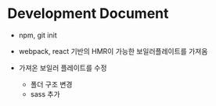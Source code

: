 # Development Document

- npm, git init

- webpack, react 기반의 HMR이 가능한 보일러플레이트를 가져옴

- 가져온 보일러 플레이트를 수정
  - 폴더 구조 변경
  - sass 추가